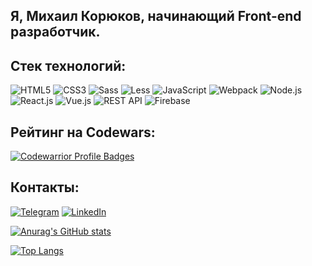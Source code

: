 ## Я, Михаил Корюков, начинающий Front-end разработчик.

## Стек технологий:

![HTML5](https://img.shields.io/badge/-HTML5-090909?style=for-the-badge&logo=HTML5&logoColor=e0522b)
![CSS3](https://img.shields.io/badge/-CSS3-090909?style=for-the-badge&logo=CSS3&logoColor=2631c9)
![Sass](https://img.shields.io/badge/-Sass-090909?style=for-the-badge&logo=SASS&logoColor=d13ddb)
![Less](https://img.shields.io/badge/-Less-090909?style=for-the-badge&logo=LESS&logoColor=4354bf)
![JavaScript](https://img.shields.io/badge/-JavaScript-090909?style=for-the-badge&logo=JavaScript&logoColor=E9D54D)
![Webpack](https://img.shields.io/badge/-Webpack-090909?style=for-the-badge&logo=WEBPACK&logoColor=2631c9)
![Node.js](https://img.shields.io/badge/-Node.js-090909?style=for-the-badge&logo=Node&logoColor=1a9c1d)
![React.js](https://img.shields.io/badge/-React.js-090909?style=for-the-badge&logo=REACT&logoColor=329cd9)
![Vue.js](https://img.shields.io/badge/-Vue.js-090909?style=for-the-badge&logo=Vue&logoColor=04b80d)
![REST API](https://img.shields.io/badge/-API-090909?style=for-the-badge&logo=API&logoColor=04b80d)
![Firebase](https://img.shields.io/badge/-Firebase-090909?style=for-the-badge&logo=firebase&logoColor=F8C52C)

## Рейтинг на Codewars:
[![Codewarrior Profile Badges](https://www.codewars.com/users/mkdir_dev/badges/large)](https://www.codewars.com/users/mkdir_dev)

## Контакты:
[![Telegram](https://img.shields.io/badge/-Telegram-090909?style=for-the-badge&logo=telegram&logoColor=27A0D9)](https://t.me/mkdir_dev)
[![LinkedIn](https://img.shields.io/badge/-LinkedIn-090909?style=for-the-badge&logo=linkedin&logoColor=007BB6)](https://www.linkedin.com/in/mkdir-dev/)


[![Anurag's GitHub stats](https://github-readme-stats.vercel.app/api?username=mkdir-dev&show_icons=true&theme=prussian)](https://github.com/anuraghazra/github-readme-stats)

[![Top Langs](https://github-readme-stats.vercel.app/api/top-langs/?username=mkdir-dev&show_icons=true&theme=prussian)](https://github.com/anuraghazra/github-readme-stats)
